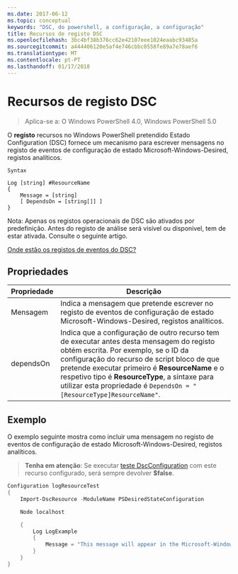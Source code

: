 ```yaml
---
ms.date: 2017-06-12
ms.topic: conceptual
keywords: "DSC, do powershell, a configuração, a configuração"
title: Recursos de registo DSC
ms.openlocfilehash: 3bc4bf38b376cc62e42107eee1024eaabc93485a
ms.sourcegitcommit: a444406120e5af4e746cbbc0558fe89a7e78aef6
ms.translationtype: MT
ms.contentlocale: pt-PT
ms.lasthandoff: 01/17/2018
---
```

# <a name="dsc-log-resource"></a>Recursos de registo DSC 

> Aplica-se a: O Windows PowerShell 4.0, Windows PowerShell 5.0

O __registo__ recursos no Windows PowerShell pretendido Estado Configuration (DSC) fornece um mecanismo para escrever mensagens no registo de eventos de configuração de estado Microsoft-Windows-Desired, registos analíticos.

```
Syntax

Log [string] #ResourceName
{
    Message = [string]
    [ DependsOn = [string[]] ]
}
```

Nota: Apenas os registos operacionais de DSC são ativados por predefinição.
Antes do registo de análise será visível ou disponível, tem de estar ativada.
Consulte o seguinte artigo.

[Onde estão os registos de eventos do DSC?](https://msdn.microsoft.com/en-us/powershell/dsc/troubleshooting#where-are-dsc-event-logs)

## <a name="properties"></a>Propriedades
|  Propriedade  |  Descrição   | 
|---|---| 
| Mensagem| Indica a mensagem que pretende escrever no registo de eventos de configuração de estado Microsoft-Windows-Desired, registos analíticos.| 
| dependsOn | Indica que a configuração de outro recurso tem de executar antes desta mensagem do registo obtém escrita. Por exemplo, se o ID da configuração do recurso de script bloco de que pretende executar primeiro é __ResourceName__ e o respetivo tipo é __ResourceType__, a sintaxe para utilizar esta propriedade é `DependsOn = "[ResourceType]ResourceName"`.| 

## <a name="example"></a>Exemplo

O exemplo seguinte mostra como incluir uma mensagem no registo de eventos de configuração de estado Microsoft-Windows-Desired, registos analíticos.

> **Tenha em atenção**: Se executar [teste DscConfiguration](https://technet.microsoft.com/en-us/library/dn407382.aspx) com este recurso configurado, será sempre devolver **$false**.

```powershell 
Configuration logResourceTest
{
    Import-DscResource -ModuleName PSDesiredStateConfiguration

    Node localhost

    {
        Log LogExample
        {
            Message = "This message will appear in the Microsoft-Windows-Desired State Configuration/Analytic event log."
        }
    }
}
```

